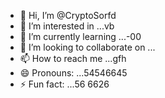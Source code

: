 - 👋 Hi, I’m @CryptoSorfd
- 👀 I’m interested in ...vb
- 🌱 I’m currently learning ...-00
- 💞️ I’m looking to collaborate on ...
- 📫 How to reach me ...gfh
- 😄 Pronouns: ...54546645
- ⚡ Fun fact: ...56
6626
<!---652
CryptoSor/CryptoSor is a ✨ special ✨ repository because its `README.md` (this file) appears on your GitHub profile.
You can click the Preview link to take a look at your changes.
--->

